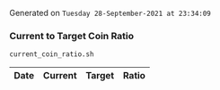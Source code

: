 Generated on `Tuesday 28-September-2021 at 23:34:09`

### Current to Target Coin Ratio
`current_coin_ratio.sh`

Date|Current|Target|Ratio
---|---|---|---

